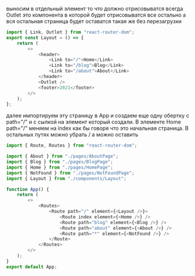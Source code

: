 выносим в отдельный элемент то что должно отрисовыватся всегда
Outlet это компонента в которой будет отрисовыватся все остально а вся остальная страница будет оставатся такая же без перезагрузки

```js
import { Link, Outlet } from "react-router-dom";
export const Layout = () => {
    return (
        <>
            <header>
                <Link to="/">Home</Link>
                <Link to="/blog">Blog</Link>
                <Link to="/about">About</Link>
            </header>
            <Outlet />
            <footer>2021</footer>
        </>
    );
};
```

далее импортируем эту страницу в App  и создаем еще одну обертку с path="/" и с сылкой на элемент который создали. В элементе Home path="/" меняем на index как бы говоря что это начальная страница.  В остальных путях можно убрать /  а можно оставить

```js
import { Route, Routes } from "react-router-dom";

import { About } from "./pages/AboutPage";
import { Blog } from "./pages/BlogPage";
import { Home } from "./pages/HomePage";
import { NotFound } from "./pages/NotFoundPage";
import { Layout } from "./components/Layout";  

function App() {
    return (
        <>
            <Routes>
                <Route path="/" element={<Layout />}>
                    <Route index element={<Home />} />
                    <Route path="blog" element={<Blog />} />
                    <Route path="about" element={<About />} />
                    <Route path="*" element={<NotFound />} />
                </Route>
            </Routes>
        </>
    );
}
export default App;
```
